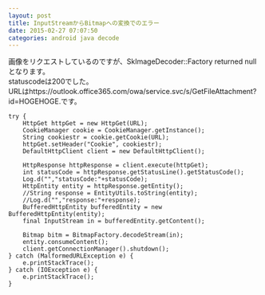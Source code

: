 ```yaml
---
layout: post
title: InputStreamからBitmapへの変換でのエラー
date: 2015-02-27 07:07:50
categories: android java decode
---
```

<p>画像をリクエストしているのですが、SkImageDecoder::Factory returned nullとなります。<br>
statuscodeは200でした。<br>
URLはhttps://outlook.office365.com/owa/service.svc/s/GetFileAttachment?id=HOGEHOGE.です。</p>

<pre><code>try {
    HttpGet httpGet = new HttpGet(URL);
    CookieManager cookie = CookieManager.getInstance();
    String cookiestr = cookie.getCookie(URL);
    httpGet.setHeader("Cookie", cookiestr);
    DefaultHttpClient client = new DefaultHttpClient();

    HttpResponse httpResponse = client.execute(httpGet);
    int statusCode = httpResponse.getStatusLine().getStatusCode();
    Log.d("","statusCode:"+statusCode);
    HttpEntity entity = httpResponse.getEntity();
    //String response = EntityUtils.toString(entity);
    //Log.d("","response:"+response);
    BufferedHttpEntity bufferedEntity = new BufferedHttpEntity(entity);
    final InputStream in = bufferedEntity.getContent();

    Bitmap bitm = BitmapFactory.decodeStream(in); 
    entity.consumeContent();
    client.getConnectionManager().shutdown();
} catch (MalformedURLException e) {
    e.printStackTrace();
} catch (IOException e) {
    e.printStackTrace();
}
</code></pre>
